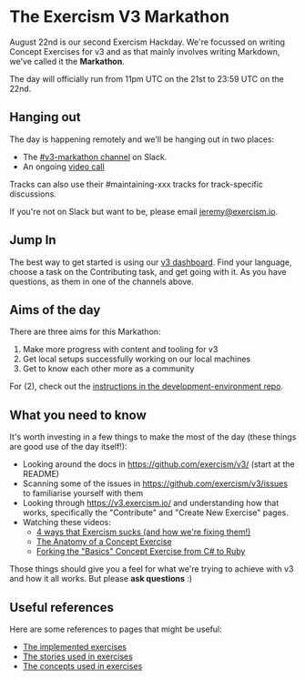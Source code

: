 # The Exercism V3 Markathon

August 22nd is our second Exercism Hackday.
We're focussed on writing Concept Exercises for v3 and as that mainly involves writing Markdown, we've called it the **Markathon**.

The day will officially run from 11pm UTC on the 21st to 23:59 UTC on the 22nd.

## Hanging out

The day is happening remotely and we'll be hanging out in two places:

- The [#v3-markathon channel](https://exercism-team.slack.com/archives/C016Q9KEQ91) on Slack.
- An ongoing [video call](https://www.gotomeet.me/exercism)

Tracks can also use their #maintaining-xxx tracks for track-specific discussions.

If you're not on Slack but want to be, please email jeremy@exercism.io.

## Jump In

The best way to get started is using our [v3 dashboard](https://v3.exercism.io). Find your language, choose a task on the Contributing task, and get going with it. As you have questions, as them in one of the channels above.

## Aims of the day

There are three aims for this Markathon:

1. Make more progress with content and tooling for v3
2. Get local setups successfully working on our local machines
3. Get to know each other more as a community

For (2), check out the [instructions in the development-environment repo](https://github.com/exercism/development-environment/blob/master/README.md).

## What you need to know

It's worth investing in a few things to make the most of the day (these things are good use of the day itself!):

- Looking around the docs in https://github.com/exercism/v3/ (start at the README)
- Scanning some of the issues in https://github.com/exercism/v3/issues to familiarise yourself with them
- Looking through https://v3.exercism.io/ and understanding how that works, specifically the "Contribute" and "Create New Exercise" pages.
- Watching these videos:
  - [4 ways that Exercism sucks (and how we're fixing them!)](https://www.youtube.com/watch?v=5Cj1Dr9m3GM)
  - [The Anatomy of a Concept Exercise](https://www.youtube.com/watch?v=gkbBqd7hPrA)
  - [Forking the "Basics" Concept Exercise from C# to Ruby](https://www.youtube.com/watch?v=esQhPx2U1uk)

Those things should give you a feel for what we're trying to achieve with v3 and how it all works.
But please **ask questions** :)

## Useful references

Here are some references to pages that might be useful:

- [The implemented exercises](languages/README.md##implemented-concept-exercises)
- [The stories used in exercises](reference/stories/README.md)
- [The concepts used in exercises](reference/README.md#implemented-concepts)
